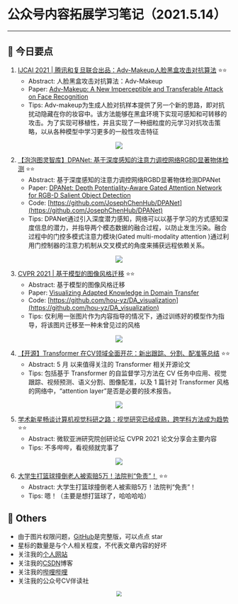 # 公众号内容拓展学习笔记（2021.5.14）

------



## :paperclip:  今日要点

1. [IJCAI 2021 | 腾讯和复旦联合出品：Adv-Makeup人脸黑盒攻击对抗算法](https://mp.weixin.qq.com/s/xZsfi6o4zfjdhCrjixheiQ)         :star::star:
   - Abstract: 人脸黑盒攻击对抗算法：Adv-Makeup
   - Paper: [Adv-Makeup: A New Imperceptible and Transferable Attack on Face Recognition](https://arxiv.org/abs/2105.03162)
   - Tips:  Adv-makeup为生成人脸对抗样本提供了另一个新的思路，即对抗扰动隐藏在你的妆容中。该方法能够在黑盒环境下实现可感知和可转移的攻击。为了实现可移植性，并且实现了一种细粒度的元学习对抗攻击策略，以从各种模型中学习更多的一般性攻击特征

<div align=center><img src="https://mmbiz.qpic.cn/mmbiz_png/BJbRvwibeSTudVEH3oRX1vARLZYtnE5ISYq91OQQYvxOz2Q5FCaXK9tlYgCgkCmsAI1y3nU2GxDy0f0dmibnh4dg/640?wx_fmt=png&tp=webp&wxfrom=5&wx_lazy=1&wx_co=1" style='zoom:100%'>
</div>

2. [【泡泡图灵智库】DPANet: 基于深度感知的注意力调控网络RGBD显著物体检测](https://mp.weixin.qq.com/s/kQFZ9Svf6m2boTrX4X2lDA)       :star::star:
   - Abstract: 基于深度感知的注意力调控网络RGBD显著物体检测DPANet
   - Paper: [DPANet: Depth Potentiality-Aware Gated Attention Network for RGB-D Salient Object Detection](https://arxiv.org/pdf/2003.08608.pdf)
   - Code: [https://github.com/JosephChenHub/DPANet](https://github.com/JosephChenHub/DPANet)
   - Tips: DPANet通过引入深度潜力感知，网络可以以基于学习的方式感知深度信息的潜力，并指导两个模态数据的融合过程，以防止发生污染。融合过程中的门控多模式注意力模块(Gated multi-modality attention )通过利用门控制器的注意力机制从交叉模式的角度来捕获远程依赖关系。

<div align=center><img src="https://mmbiz.qpic.cn/mmbiz_png/O60Uib8kfuu81jh8muz4fNiazhceTMEiaVS6TXbvNLjnZfhsIutK9AlbAnzeJP3SqkSwpCmCP9GpHOxGmqfoXae6g/640?wx_fmt=png&tp=webp&wxfrom=5&wx_lazy=1&wx_co=1" style='zoom:100%'>
</div>


3. [CVPR 2021 | 基于模型的图像风格迁移](https://mp.weixin.qq.com/s/V3a79VFqLt6EB_5bZqETWw)       :star::star:
   - Abstract: 基于模型的图像风格迁移
   - Paper: [Visualizing Adapted Knowledge in Domain Transfer](ttps://arxiv.org/abs/2104.10602)
   - Code: [https://github.com/hou-yz/DA_visualization](https://github.com/hou-yz/DA_visualization)
   - Tips: 仅利用一张图片作为内容指导的情况下，通过训练好的模型作为指导，将该图片迁移至一种未曾见过的风格
<div align=center><img src="https://mmbiz.qpic.cn/mmbiz_jpg/yNnalkXE7oXBb7f7QQE6EiaCB0F6AvkuvENNUicFgP2OjofNw05tO3YMHgyLqiaHVvSGFajkZJjGn3DMickjTJibicQw/640?wx_fmt=jpeg&tp=webp&wxfrom=5&wx_lazy=1&wx_co=1" style='zoom:100%'>
</div>

4. [【开源】Transformer 在CV领域全面开花：新出跟踪、分割、配准等总结](https://mp.weixin.qq.com/s/g9qNZWbXM3IF-7Khbfb12Q)       :star::star:
   - Abstract:  5 月 以来值得关注的 Transformer 相关开源论文
   - Tips: 包括基于 Transformer 的自监督学习方法在 CV 任务中应用、视觉跟踪、视频预测、语义分割、图像配准，以及 1 篇针对 Transformer 风格的网络中，“attention layer”是否是必要的技术报告。

<div align=center><img src="https://mmbiz.qpic.cn/mmbiz_png/BJbRvwibeSTuU9YlDSSonMFSuG7nVFaCtj536u1ERCzArtH6Qkz2F90BTV9J2z1fiaprPAFq0GaTsB2Y4atClZkA/640?wx_fmt=png&tp=webp&wxfrom=5&wx_lazy=1&wx_co=1" style='zoom:100%'>
</div>

5. [学术新星畅谈计算机视觉科研之路：视觉研究已经成熟，跨学科方法成为趋势](https://mp.weixin.qq.com/s/l7Uiu2yfjI4S-Ps4YiOMmg)       :star::star:
   - Abstract: 微软亚洲研究院创研论坛 CVPR 2021 论文分享会主要内容
   - Tips: 不多哔哔，看视频就完事了

<div align=center><img src="https://mmbiz.qpic.cn/mmbiz_png/HkPvwCuFwNM5hiaQcqkSHwIBF4VLictoGlNvz9qIT13YBHGzuKaSePTiaUMPDuicicDDBJNs7gPjzEpTKBIZTUlPQNw/640?wx_fmt=png&tp=webp&wxfrom=5&wx_lazy=1&wx_co=1" style='zoom:100%'>
</div>


6. [大学生打篮球撞倒老人被索赔5万！法院判“免责”！](https://mp.weixin.qq.com/s/jR4DZqLVBdSGpTqaovu6cg)       :star::star:
   - Abstract: 大学生打篮球撞倒老人被索赔5万！法院判“免责”！
   - Tips:  嗯！（主要是想打篮球了，哈哈哈哈）

## :paperclip:  Others

- 由于图片权限问题，[GitHub](https://github.com/xiaoxuebajie/dairly_learning)是完整版，可以点点 star
- 星标的数量是与个人相关程度，不代表文章内容的好坏
- 关注我的[个人网站](http://www.cvbds.cn/)
- 关注我的[CSDN](https://blog.csdn.net/xiaoxuebajie)博客
- 关注我的[哔哩哔哩](https://space.bilibili.com/424394389)
- 关注我的公众号CV伴读社

<div align=center><img src="https://img-blog.csdnimg.cn/202005031406335.jpg" style='zoom:80%'>
</div>